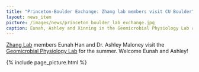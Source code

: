 ```yaml
---
title: "Princeton-Boulder Exchange: Zhang lab members visit CU Boulder"
layout: news_item
picture: /images/news/princeton_boulder_lab_exchange.jpg
caption: Eunah, Ashley and Xinning in the Geomicrobial Physiology Lab at CU Boulder
---
```


[Zhang Lab](https://scholar.princeton.edu/xinningz/home) members Eunah Han and Dr. Ashley Maloney visit the [Geomicrobial Physiology Lab](/resources/gmp) for the summer. Welcome Eunah and Ashley!

{% include page_picture.html %}
